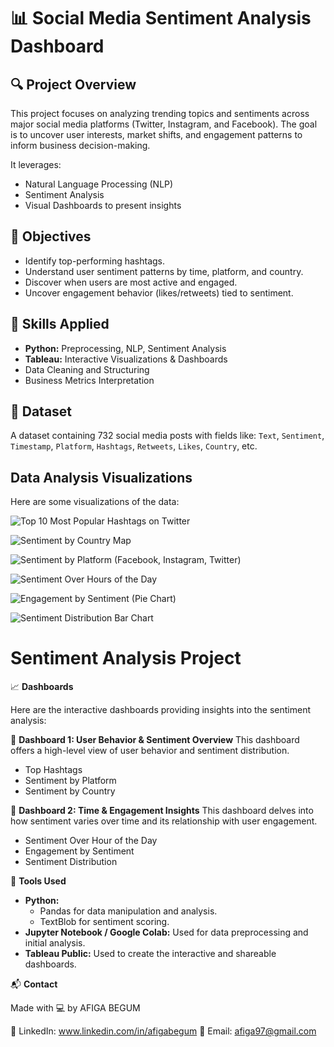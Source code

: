 # 📊 Social Media Sentiment Analysis Dashboard

## 🔍 Project Overview

This project focuses on analyzing trending topics and sentiments across major social media platforms (Twitter, Instagram, and Facebook). The goal is to uncover user interests, market shifts, and engagement patterns to inform business decision-making.

It leverages:

* Natural Language Processing (NLP)
* Sentiment Analysis
* Visual Dashboards to present insights

## 🎯 Objectives

* Identify top-performing hashtags.
* Understand user sentiment patterns by time, platform, and country.
* Discover when users are most active and engaged.
* Uncover engagement behavior (likes/retweets) tied to sentiment.

## 🧠 Skills Applied

* **Python:** Preprocessing, NLP, Sentiment Analysis
* **Tableau:** Interactive Visualizations & Dashboards
* Data Cleaning and Structuring
* Business Metrics Interpretation

## 📁 Dataset

A dataset containing 732 social media posts with fields like:
`Text`, `Sentiment`, `Timestamp`, `Platform`, `Hashtags`, `Retweets`, `Likes`, `Country`, etc.

## Data Analysis Visualizations

Here are some visualizations of the data:

![Top 10 Most Popular Hashtags on Twitter](IMG_20250510_125517.jpg)

![Sentiment by Country Map](IMG_20250510_125530.jpg)

![Sentiment by Platform (Facebook, Instagram, Twitter)](IMG_20250510_125558.jpg)

![Sentiment Over Hours of the Day](IMG_20250510_125613.jpg)

![Engagement by Sentiment (Pie Chart)](IMG_20250510_125624.jpg)

![Sentiment Distribution Bar Chart](IMG_20250510_125634.jpg)

# Sentiment Analysis Project

📈 **Dashboards**

Here are the interactive dashboards providing insights into the sentiment analysis:

📌 **Dashboard 1: User Behavior & Sentiment Overview**
This dashboard offers a high-level view of user behavior and sentiment distribution.
- Top Hashtags
- Sentiment by Platform
- Sentiment by Country

📌 **Dashboard 2: Time & Engagement Insights**
This dashboard delves into how sentiment varies over time and its relationship with user engagement.
- Sentiment Over Hour of the Day
- Engagement by Sentiment
- Sentiment Distribution

🧰 **Tools Used**

* **Python:**
    * Pandas for data manipulation and analysis.
    * TextBlob for sentiment scoring.
* **Jupyter Notebook / Google Colab:** Used for data preprocessing and initial analysis.
* **Tableau Public:** Used to create the interactive and shareable dashboards.

📬 **Contact**

Made with 💻 by AFIGA BEGUM

📩 LinkedIn: www.linkedin.com/in/afigabegum
📩 Email: afiga97@gmail.com
